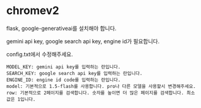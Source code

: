 # chromev2
flask, google-generativeai를 설치해야 합니다.

gemini api key, google search api key, engine id가 필요합니다.

config.txt에서 수정해주세요.
```
MODEL_KEY: gemini api key를 입력하는 란입니다.
SEARCH_KEY: google search api key를 입력하는 란입니다.
ENGINE_ID: engine id code를 입력하는 란입니다.
model: 기본적으로 1.5-flash를 사용합니다. pro나 다른 모델을 사용할시 변경해주세요.
row: 기본적으로 2페이지를 검색합니다. 숫자를 높이면 더 많은 페이지를 검색합니다. 최소값은 1입니다.
```
